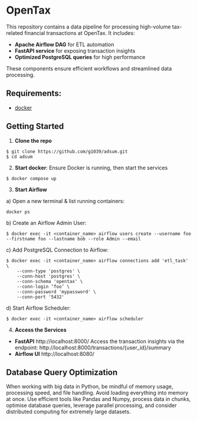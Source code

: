 OpenTax
=======

This repository contains a data pipeline for processing high-volume tax-related financial transactions at OpenTax. It includes:

- **Apache Airflow DAG** for ETL automation  
- **FastAPI service** for exposing transaction insights  
- **Optimized PostgreSQL queries** for high performance  

These components ensure efficient workflows and streamlined data processing.


Requirements:
-------------

- [docker](https://docs.docker.com/desktop/)

Getting Started
---------------

1.  **Clone the repo**

```
$ git clone https://github.com/g1039/adsum.git
$ cd adsum
```

2.  **Start docker**: Ensure Docker is running, then start the services

```
$ docker compose up
```

3.  **Start Airflow**

a) Open a new terminal & list running containers:
```
docker ps
```

b) Create an Airflow Admin User:
```
$ docker exec -it <container_name> airflow users create --username foo --firstname foo --lastname bob --role Admin --email 
```

c) Add PostgreSQL Connection to Airflow:
```
$ docker exec -it <container_name> airflow connections add 'etl_task' \
    --conn-type 'postgres' \
    --conn-host 'postgres' \
    --conn-schema 'opentax' \
    --conn-login ‘foo’ \
    --conn-password 'mypassword' \
    --conn-port '5432'
```

d) Start Airflow Scheduler:
```
$ docker exec -it <container_name> airflow scheduler
```

4.  **Access the Services**

- **FastAPI** http://localhost:8000/ Access the transaction insights via the endpoint: http://localhost:8000/transactions/{user_id}/summary
- **Airflow UI** http://localhost:8080/


Database Query Optimization
---------------------------

When working with big data in Python, be mindful of memory usage, processing speed, and file handling. Avoid loading everything into memory at once. Use efficient tools like Pandas and Numpy, process data in chunks, optimise database queries, leverage parallel processing, and consider distributed computing for extremely large datasets.
